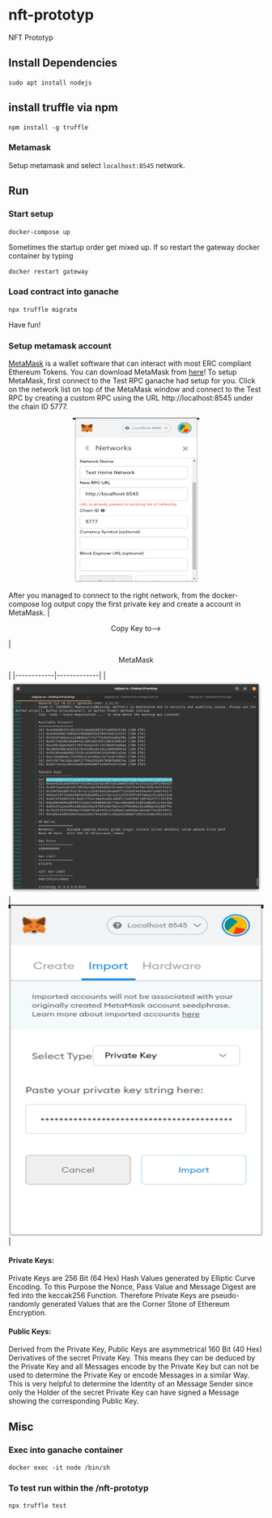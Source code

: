 # nft-prototyp

NFT Prototyp


## Install Dependencies

```
sudo apt install nodejs
```

## install truffle via npm

```
npm install -g truffle
```

### Metamask

Setup metamask and select `localhost:8545` network.

## Run

### Start setup
```
docker-compose up
```
Sometimes the startup order get mixed up. If so restart the gateway docker container by typing
```
docker restart gateway
```

### Load contract into ganache
```
npx truffle migrate
```
Have fun!

### Setup metamask account

[MetaMask](https://metamask.io/) is a wallet software that can interact with most ERC compliant Ethereum Tokens. You can download MetaMask from [here](https://metamask.io/download.html)!
To setup MetaMask, first connect to the Test RPC ganache had setup for you. Click on the network list on top of the MetaMask window and connect to the Test RPC by creating a custom RPC using the URL http://localhost:8545 under the chain ID 5777.
<p align="center"><img src="/img/rpc.png" width="250"></p>

After you managed to connect to the right network, from the docker-compose log output copy the first private key and create a account in MetaMask.
|<p align="center">Copy Key to--></p>|<p align="center">MetaMask</p>|
|------------|-------------|
|<img src="/img/ganache_log.png">|<img src="/img/wallet.png">|

#### Private Keys:
Private Keys are 256 Bit (64 Hex) Hash Values generated by Elliptic Curve Encoding. To this Purpose the Nonce, Pass Value and Message Digest are fed into the keccak256 Function. Therefore Private Keys are pseudo-randomly generated Values that are the Corner Stone of Ethereum Encryption.

#### Public Keys:
Derived from the Private Key, Public Keys are asymmetrical 160 Bit (40 Hex) Derivatives of the secret Private Key. This means they can be deduced by the Private Key and all Messages encode by the Private Key but can not be used to determine the Private Key or encode Messages in a similar Way. This is very helpful to determine the Identity of an Message Sender since only the Holder of the secret Private Key can have signed a Message showing the corresponding Public Key.



## Misc
### Exec into ganache container

```
docker exec -it node /bin/sh
```

### To test run within the /nft-prototyp

```
npx truffle test
```
